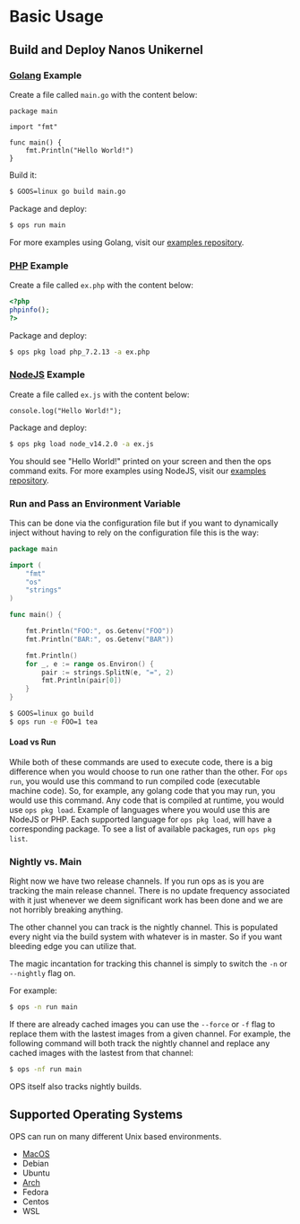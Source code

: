 Basic Usage
================

## Build and Deploy Nanos Unikernel

### [Golang](https://golang.org) Example
Create a file called `main.go` with the content below:
```golang
package main

import "fmt"

func main() {
	fmt.Println("Hello World!")
}
```

Build it:
```sh
$ GOOS=linux go build main.go
```

Package and deploy:
```sh
$ ops run main
```

For more examples using Golang, visit our
[examples repository](https://github.com/nanovms/ops-examples/tree/master/golang).

### [PHP](https://www.php.net/) Example
Create a file called `ex.php` with  the content below:
```php
<?php
phpinfo();
?>
```

Package and deploy:
```sh
$ ops pkg load php_7.2.13 -a ex.php
```

### [NodeJS](https://nodejs.org/en/) Example
Create a file called `ex.js` with  the content below:
```node
console.log("Hello World!");
```

Package and deploy:
```sh
$ ops pkg load node_v14.2.0 -a ex.js
```

You should see "Hello World!" printed on your screen and then the ops command
exits. For more examples using NodeJS, visit our [examples
repository](https://github.com/nanovms/ops-examples/tree/master/nodejs).

### Run and Pass an Environment Variable
This can be done via the configuration file but if you want to
dynamically inject without having to rely on the configuration file this
is the way:

```go
package main

import (
	"fmt"
	"os"
	"strings"
)

func main() {

	fmt.Println("FOO:", os.Getenv("FOO"))
	fmt.Println("BAR:", os.Getenv("BAR"))

	fmt.Println()
	for _, e := range os.Environ() {
		pair := strings.SplitN(e, "=", 2)
		fmt.Println(pair[0])
	}
}
```

```sh
$ GOOS=linux go build
$ ops run -e FOO=1 tea
```

#### Load vs Run
While both of these commands are used to execute code, there is a big
difference when you would choose to run one rather than the other. For `ops
run`, you would use this command to run compiled code (executable machine
code). So, for example, any golang code that you may run, you would use this
command. Any code that is compiled at runtime, you would use `ops pkg load`.
Example of languages where you would use this are NodeJS or PHP. Each supported
language for `ops pkg load`, will have a corresponding package. To see a list of
available packages, run `ops pkg list`.

### Nightly vs. Main
Right now we have two release channels. If you run ops as is you are
tracking the main release channel. There is no update frequency
associated with it just whenever we deem significant work has been done
and we are not horribly breaking anything.

The other channel you can track is the nightly channel. This is
populated every night via the build system with whatever is in master.
So if you want bleeding edge you can utilize that.

The magic incantation for tracking this channel is simply to switch the
`-n` or `--nightly` flag on.

For example:

```sh
$ ops -n run main
```

If there are already cached images you can use the `--force` or `-f` flag to
replace them with the lastest images from a given channel. For example, the
following command will both track the nightly channel and replace any cached
images with the lastest from that channel:

```sh
$ ops -nf run main
```

OPS itself also tracks nightly builds.

## Supported Operating Systems

OPS can run on many different Unix based environments.

 * [MacOS](https://github.com/nanovms/homebrew-ops)
 * Debian
 * Ubuntu
 * [Arch](https://aur.archlinux.org/packages/ops/)
 * Fedora
 * Centos
 * WSL
